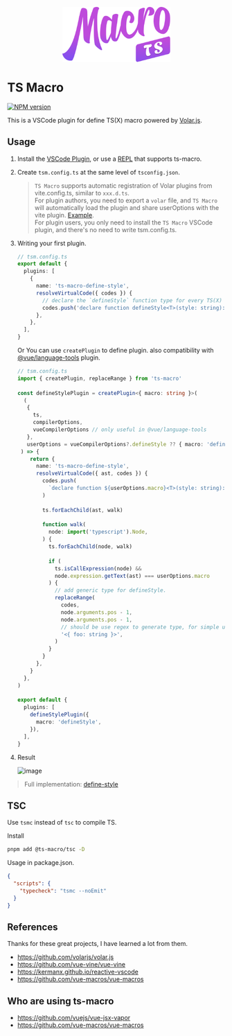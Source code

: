 <p align="center">
  <img src="./packages/vscode/assets/logo.png" width="250px" />
</p>

# TS Macro

<a href="https://npmjs.com/package/ts-macro">
  <img src="https://img.shields.io/npm/v/ts-macro.svg" alt="NPM version">
</a>

This is a VSCode plugin for define TS(X) macro powered by [Volar.js](https://github.com/volarjs/volar.js).

## Usage

1. Install the [VSCode Plugin](https://marketplace.visualstudio.com/items?itemName=zhiyuanzmj.vscode-ts-macro), or use a [REPL](https://repl.zmjs.dev) that supports ts-macro.

2. Create `tsm.config.ts` at the same level of `tsconfig.json`.
   > `TS Macro` supports automatic registration of Volar plugins from vite.config.ts, similar to `xxx.d.ts`. \
     For plugin authors, you need to export a `volar` file, and `TS Macro` will automatically load the plugin and share userOptions with the vite plugin. [Example](https://github.com/zhiyuanzmj/unplugin-vue-reactivity-function/tree/main/src). \
     For plugin users, you only need to install the `TS Macro` VSCode plugin, and there's no need to write tsm.config.ts.

3. Writing your first plugin.

   ```ts
   // tsm.config.ts
   export default {
     plugins: [
       {
         name: 'ts-macro-define-style',
         resolveVirtualCode({ codes }) {
           // declare the `defineStyle` function type for every TS(X) files.
           codes.push('declare function defineStyle<T>(style: string): T ')
         },
       },
     ],
   }
   ```

   Or You can use `createPlugin` to define plugin. also compatibility with [@vue/language-tools](https://github.com/vuejs/language-tools) plugin.

   ```ts
   // tsm.config.ts
   import { createPlugin, replaceRange } from 'ts-macro'

   const defineStylePlugin = createPlugin<{ macro: string }>(
     (
      { 
        ts, 
        compilerOptions, 
        vueCompilerOptions // only useful in @vue/language-tools
      }, 
      userOptions = vueCompilerOptions?.defineStyle ?? { macro: 'defineStyle' }
    ) => {
       return {
         name: 'ts-macro-define-style',
         resolveVirtualCode({ ast, codes }) {
           codes.push(
             `declare function ${userOptions.macro}<T>(style: string): T `,
           )

           ts.forEachChild(ast, walk)

           function walk(
             node: import('typescript').Node,
           ) {
             ts.forEachChild(node, walk)

             if (
               ts.isCallExpression(node) &&
               node.expression.getText(ast) === userOptions.macro
             ) {
               // add generic type for defineStyle.
               replaceRange(
                 codes,
                 node.arguments.pos - 1,
                 node.arguments.pos - 1,
                 // should be use regex to generate type, for simple use string instead.
                 '<{ foo: string }>',
               )
             }
           }
         },
       }
     },
   )

   export default {
     plugins: [
       defineStylePlugin({
         macro: 'defineStyle',
       }),
     ],
   }
   ```

4. Result
   
   <img width="369" alt="image" src="https://github.com/user-attachments/assets/31578a94-fd0d-4f7d-836d-87d83b8e9bbc">

> Full implementation: [define-style](https://github.com/vuejs/vue-jsx-vapor/blob/main/packages/macros/src/volar/define-style.ts)

## TSC

Use `tsmc` instead of `tsc` to compile TS.

Install

```sh
pnpm add @ts-macro/tsc -D
```

Usage in package.json.

```json
{
  "scripts": {
    "typecheck": "tsmc --noEmit"
  }
}
```

## References

Thanks for these great projects, I have learned a lot from them.

- https://github.com/volarjs/volar.js
- https://github.com/vue-vine/vue-vine
- https://kermanx.github.io/reactive-vscode
- https://github.com/vue-macros/vue-macros

## Who are using ts-macro

- https://github.com/vuejs/vue-jsx-vapor
- https://github.com/vue-macros/vue-macros
